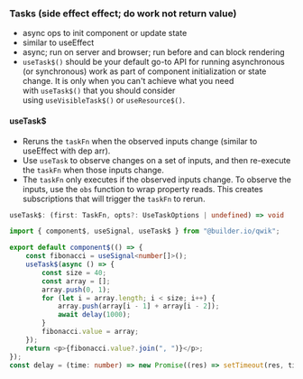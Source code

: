 
### Tasks (side effect effect; do work not return value)
- async ops to init component or update state
- similar to useEffect
- async; run on server and browser; run before and can block rendering
- `useTask$()` should be your default go-to API for running asynchronous (or synchronous) work as part of component initialization or state change. It is only when you can't achieve what you need with `useTask$()` that you should consider using `useVisibleTask$()` or `useResource$()`.

#### useTask$
- Reruns the `taskFn` when the observed inputs change (similar to useEffect with dep arr).
- Use `useTask` to observe changes on a set of inputs, and then re-execute the `taskFn` when those inputs change.
- The `taskFn` only executes if the observed inputs change. To observe the inputs, use the `obs` function to wrap property reads. This creates subscriptions that will trigger the `taskFn` to rerun.

```ts
useTask$: (first: TaskFn, opts?: UseTaskOptions | undefined) => void
```

```ts
import { component$, useSignal, useTask$ } from "@builder.io/qwik";

export default component$(() => {
	const fibonacci = useSignal<number[]>();
	useTask$(async () => {
		const size = 40;
		const array = [];
		array.push(0, 1);
		for (let i = array.length; i < size; i++) {
			array.push(array[i - 1] + array[i - 2]);
			await delay(1000);
		}
		fibonacci.value = array;
	});
	return <p>{fibonacci.value?.join(", ")}</p>;
});
const delay = (time: number) => new Promise((res) => setTimeout(res, time));
```
